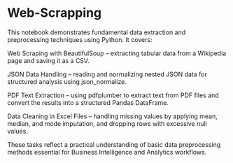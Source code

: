 # Web-Scrapping
This notebook demonstrates fundamental data extraction and preprocessing techniques using Python. It covers:

Web Scraping with BeautifulSoup – extracting tabular data from a Wikipedia page and saving it as a CSV.

JSON Data Handling – reading and normalizing nested JSON data for structured analysis using json_normalize.

PDF Text Extraction – using pdfplumber to extract text from PDF files and convert the results into a structured Pandas DataFrame.

Data Cleaning in Excel Files – handling missing values by applying mean, median, and mode imputation, and dropping rows with excessive null values.

These tasks reflect a practical understanding of basic data preprocessing methods essential for Business Intelligence and Analytics workflows.
